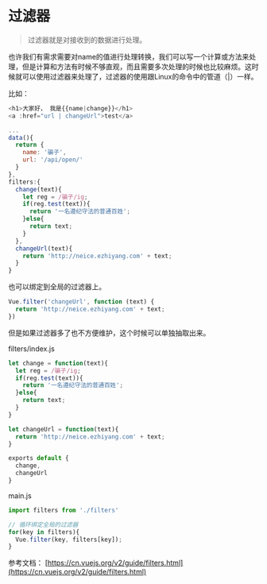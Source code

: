 
# 过滤器
> 过滤器就是对接收到的数据进行处理。

也许我们有需求需要对name的值进行处理转换，我们可以写一个计算或方法来处理，但是计算和方法有时候不够直观，而且需要多次处理的时候也比较麻烦。这时候就可以使用过滤器来处理了，过滤器的使用跟Linux的命令中的管道（|）一样。

比如：
```javascript
<h1>大家好， 我是{{name|change}}</h1>
<a :href="url | changeUrl">test</a>

...
data(){
  return {
    name: '骗子',
    url: '/api/open/'
  }
},
filters:{
  change(text){
    let reg = /骗子/ig;
    if(reg.test(text)){
      return '一名遵纪守法的普通百姓';
    }else{
      return text;
    }
  },
  changeUrl(text){
    return 'http://neice.ezhiyang.com' + text;
  }
}
```

也可以绑定到全局的过滤器上。

```javascript
Vue.filter('changeUrl', function (text) {
  return 'http://neice.ezhiyang.com' + text;
})
```

但是如果过滤器多了也不方便维护，这个时候可以单独抽取出来。

filters/index.js
```javascript
let change = function(text){
  let reg = /骗子/ig;
  if(reg.test(text)){
    return '一名遵纪守法的普通百姓';
  }else{
    return text;
  }
}

let changeUrl = function(text){
  return 'http://neice.ezhiyang.com' + text;
}

exports default {
  change,
  changeUrl
}
```

main.js
```javascript
import filters from './filters'

// 循环绑定全局的过滤器
for(key in filters){
  Vue.filter(key, filters[key]);
}
```





参考文档：
[https://cn.vuejs.org/v2/guide/filters.html](https://cn.vuejs.org/v2/guide/filters.html)
